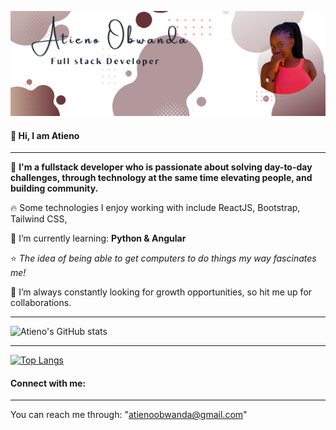 <a href="url"><img src="/gitCover.png" width="900px" ></a>

#### 👋 Hi, I am **Atieno** 
****

:pushpin: **I'm a fullstack developer who is passionate about solving day-to-day challenges, through technology at the same time elevating people, and building community.**  </br>

:fire: Some technologies I enjoy working with include ReactJS, Bootstrap, Tailwind CSS, </br>

🌱 I’m currently learning: **Python & Angular** </br>

:star: *The idea of being able to get computers to do things my way fascinates me!* </br>

👀 I’m  always constantly looking for growth opportunities, so hit me up for collaborations.  </br>

****

![Atieno's GitHub stats](https://github-readme-stats.vercel.app/api?username=atienoobwanda&show_icons=true&theme=radical)

****

[![Top Langs](https://github-readme-stats.vercel.app/api/top-langs/?username=atienoobwanda)](https://github.com/atienoobwanda/github-readme-stats)

#### Connect with me:
****
You can reach me through: 
"atienoobwanda@gmail.com" </br>

<!---
AtienoObwanda/AtienoObwanda is a ✨ special ✨ repository because its `README.md` (this file) appears on your GitHub profile.
You can click the Preview link to take a look at your changes.
--->
